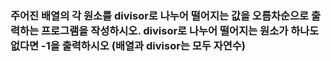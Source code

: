 ### 주어진 배열의 각 원소를 divisor로 나누어 떨어지는 값을 오름차순으로 출력하는 프로그램을 작성하시오. divisor로 나누어 떨어지는 원소가 하나도 없다면 -1을 출력하시오 (배열과 divisor는 모두 자연수)
